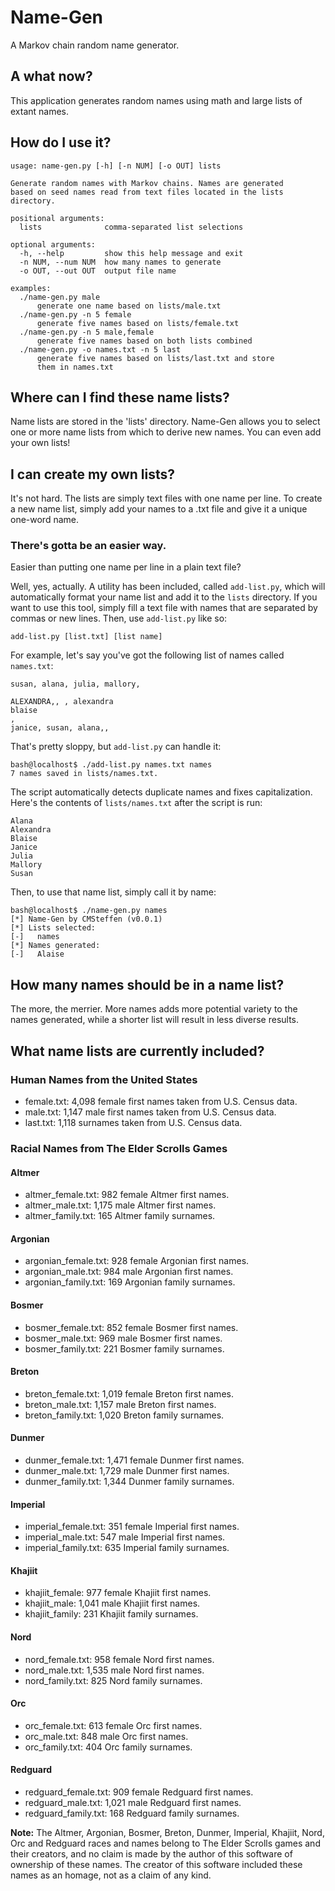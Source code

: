 # Name-Gen
A Markov chain random name generator.

## A what now?
This application generates random names using math and large lists of extant names.

## How do I use it?
```
usage: name-gen.py [-h] [-n NUM] [-o OUT] lists

Generate random names with Markov chains. Names are generated
based on seed names read from text files located in the lists
directory.

positional arguments:
  lists              comma-separated list selections

optional arguments:
  -h, --help         show this help message and exit
  -n NUM, --num NUM  how many names to generate
  -o OUT, --out OUT  output file name

examples:
  ./name-gen.py male
      generate one name based on lists/male.txt
  ./name-gen.py -n 5 female
      generate five names based on lists/female.txt
  ./name-gen.py -n 5 male,female
      generate five names based on both lists combined
  ./name-gen.py -o names.txt -n 5 last
      generate five names based on lists/last.txt and store
      them in names.txt
```

## Where can I find these name lists?
Name lists are stored in the 'lists' directory. Name-Gen allows you to select one or more name lists from which to derive new names. You can even add your own lists!

## I can create my own lists?
It's not hard. The lists are simply text files with one name per line. To create a new name list, simply add your names to a .txt file and give it a unique one-word name.

### There's gotta be an easier way.
Easier than putting one name per line in a plain text file?

Well, yes, actually. A utility has been included, called `add-list.py`, which will automatically format your name list and add it to the `lists` directory. If you want to use this tool, simply fill a text file with names that are separated by commas or new lines. Then, use `add-list.py` like so:

```
add-list.py [list.txt] [list name]
```

For example, let's say you've got the following list of names called `names.txt`:

```
susan, alana, julia, mallory,

ALEXANDRA,, , alexandra
blaise
,
janice, susan, alana,,

```

That's pretty sloppy, but `add-list.py` can handle it:

```
bash@localhost$ ./add-list.py names.txt names
7 names saved in lists/names.txt.
```

The script automatically detects duplicate names and fixes capitalization. Here's the contents of `lists/names.txt` after the script is run:

```
Alana
Alexandra
Blaise
Janice
Julia
Mallory
Susan
```

Then, to use that name list, simply call it by name:

```
bash@localhost$ ./name-gen.py names
[*] Name-Gen by CMSteffen (v0.0.1)
[*] Lists selected:
[-]   names
[*] Names generated:
[-]   Alaise
```


## How many names should be in a name list?
The more, the merrier. More names adds more potential variety to the names generated, while a shorter list will result in less diverse results.

## What name lists are currently included?
### Human Names from the United States
* female.txt: 4,098 female first names taken from U.S. Census data.
* male.txt: 1,147 male first names taken from U.S. Census data.
* last.txt: 1,118 surnames taken from U.S. Census data.
### Racial Names from The Elder Scrolls Games
#### Altmer
* altmer_female.txt: 982 female Altmer first names.
* altmer_male.txt: 1,175 male Altmer first names.
* altmer_family.txt: 165 Altmer family surnames.
#### Argonian
* argonian_female.txt: 928 female Argonian first names.
* argonian_male.txt: 984 male Argonian first names.
* argonian_family.txt: 169 Argonian family surnames.
#### Bosmer
* bosmer_female.txt: 852 female Bosmer first names.
* bosmer_male.txt: 969 male Bosmer first names.
* bosmer_family.txt: 221 Bosmer family surnames.
#### Breton
* breton_female.txt: 1,019 female Breton first names.
* breton_male.txt: 1,157 male Breton first names.
* breton_family.txt: 1,020 Breton family surnames.
#### Dunmer
* dunmer_female.txt: 1,471 female Dunmer first names.
* dunmer_male.txt: 1,729 male Dunmer first names.
* dunmer_family.txt: 1,344 Dunmer family surnames.
#### Imperial
* imperial_female.txt: 351 female Imperial first names.
* imperial_male.txt: 547 male Imperial first names.
* imperial_family.txt: 635 Imperial family surnames.
#### Khajiit
* khajiit_female: 977 female Khajiit first names.
* khajiit_male: 1,041 male Khajiit first names.
* khajiit_family: 231 Khajiit family surnames.
#### Nord
* nord_female.txt: 958 female Nord first names.
* nord_male.txt: 1,535 male Nord first names.
* nord_family.txt: 825 Nord family surnames.
#### Orc
* orc_female.txt: 613 female Orc first names.
* orc_male.txt: 848 male Orc first names.
* orc_family.txt: 404 Orc family surnames.
#### Redguard
* redguard_female.txt: 909 female Redguard first names.
* redguard_male.txt: 1,021 male Redguard first names.
* redguard_family.txt: 168 Redguard family surnames.

**Note:** The Altmer, Argonian, Bosmer, Breton, Dunmer, Imperial, Khajiit, Nord, Orc and Redguard races and names belong to The Elder Scrolls games and their creators, and no claim is made by the author of this software of ownership of these names. The creator of this software included these names as an homage, not as a claim of any kind.
